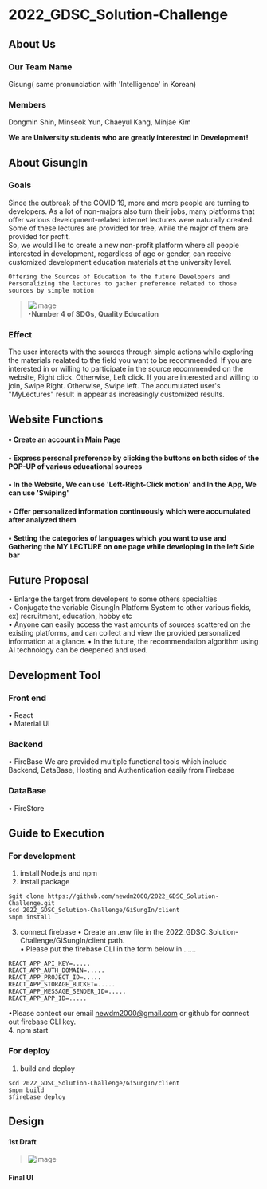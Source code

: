 # 2022_GDSC_Solution-Challenge
## About Us
### Our Team Name
Gisung( same pronunciation with 'Intelligence' in Korean) 
### Members
Dongmin Shin, Minseok Yun, Chaeyul Kang, Minjae Kim         

**We are University students who are greatly interested in Development!** 

## About GisungIn
### Goals
Since the outbreak of the COVID 19, more and more people are turning to developers. As a lot of non-majors also turn their jobs, many platforms that offer various development-related internet lectures were naturally created. Some of these lectures are provided for free, while the major of them are provided for profit.     
So, we would like to create a new non-profit platform where all people interested in development, regardless of age or gender, can receive customized development education materials at the university level.
```
Offering the Sources of Education to the future Developers and Personalizing the lectures to gather preference related to those sources by simple motion
```
> ![image](https://user-images.githubusercontent.com/91933277/159130322-5d9f8fd4-bd6f-4b79-87dc-92eee764874a.png)     
**‣Number 4 of SDGs, Quality Education**  

### Effect
The user interacts with the sources through simple actions while exploring the materials realated to the field you want to be recommended.
If you are interested in or willing to participate in the source recommended on the website, Right click. Otherwise, Left click. If you are interested and willing to join, Swipe Right. Otherwise, Swipe left. The accumulated user's "MyLectures" result in appear as increasingly customized results.


## Website Functions
#### • Create an account in Main Page
#### • Express personal preference by clicking the buttons on both sides of the POP-UP of various educational sources
#### • In the Website, We can use 'Left-Right-Click motion' and In the App, We can use 'Swiping'
#### • Offer personalized information continuously which were accumulated after analyzed them
#### • Setting the categories of languages which you want to use and Gathering the MY LECTURE on one page while developing in the left Side bar

       
## Future Proposal
• Enlarge the target from developers to some others specialties      
• Conjugate the variable GisungIn Platform System to other various fields, ex) recruitment, education, hobby etc             
• Anyone can easily access the vast amounts of sources scattered on the existing platforms, and can collect and view the provided personalized information at a glance.
• In the future, the recommendation algorithm using AI technology can be deepened and used.

## Development Tool
### Front end
• React       
• Material UI
### Backend  
• FireBase
We are provided multiple functional tools which include Backend, DataBase, Hosting and Authentication easily from Firebase
### DataBase
• FireStore     

## Guide to Execution
### For development
1. install Node.js and npm
2. install package
```
$git clone https://github.com/newdm2000/2022_GDSC_Solution-Challenge.git
$cd 2022_GDSC_Solution-Challenge/GiSungIn/client
$npm install
```
3. connect firebase
• Create an .env file in the 2022_GDSC_Solution-Challenge/GiSungIn/client path.    
• Please put the firebase CLI in the form below in ......      
```
REACT_APP_API_KEY=.....
REACT_APP_AUTH_DOMAIN=.....
REACT_APP_PROJECT_ID=.....
REACT_APP_STORAGE_BUCKET=.....
REACT_APP_MESSAGE_SENDER_ID=.....
REACT_APP_APP_ID=.....
```
•Please contect our email newdm2000@gmail.com or github for connect out firebase CLI key.      
4. npm start
### For deploy
1. build and deploy
```
$cd 2022_GDSC_Solution-Challenge/GiSungIn/client
$npm build
$firebase deploy
```


## Design
#### 1st Draft 
> ![image](https://user-images.githubusercontent.com/91933277/159130051-ffce077b-92db-429b-9538-ed7e709ddbcc.png)
#### Final UI
>
